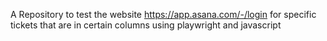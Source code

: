 A Repository to test the website https://app.asana.com/-/login for specific tickets that are in certain columns using playwright and javascript
